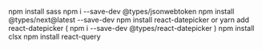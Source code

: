 npm install sass
npm i --save-dev @types/jsonwebtoken
npm install @types/next@latest --save-dev
npm install react-datepicker or yarn add react-datepicker ( npm i --save-dev @types/react-datepicker  )
npm install clsx
npm install react-query